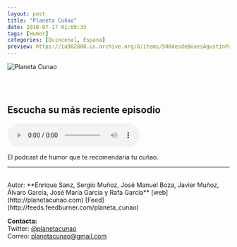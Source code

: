 ```yaml
---
layout: post
title: "Planeta Cuñao"
date: 2018-07-17 01:09:33
tags: [Humor]
categories: [Quincenal, Espana]
preview: https://ia902800.us.archive.org/8/items/500desdeBoxesAgustinPalmeiro/300-planetaCunao-JosMaraGarca.jpg
---
```


![Planeta Cunao](https://ia802800.us.archive.org/8/items/500desdeBoxesAgustinPalmeiro/500-planetaCunao-JosMaraGarca.jpg)

<br/>
<br/>

## Escucha su más reciente episodio

<!--reproductor-feed=http://feeds.feedburner.com/planeta_cunao-->
<!--reproductor-start-->
<audio id="audio" preload="auto" controls="" src="http://feedproxy.google.com/~r/planeta_cunao/~5/Al65JN3OqtA/episodio-61-parques-tematicos.mp3"></audio>
<!--reproductor-end-->

El podcast de humor que te recomendaría tu cuñao.

_ _ _

<br>
Autor: **Enrique Sanz, Sergio Muñoz, José Manuel Boza, Javier Muñoz, Álvaro García, José María García y Rafa García**  
[web](http://planetacunao.com)  
[Feed](http://feeds.feedburner.com/planeta_cunao)  


**Contacta:**  
Twitter: [@planetacunao](https://twitter.com/planetacunao)  
Correo: [planetacunao@gmail.com](mailto:planetacunao@gmail.com)  
